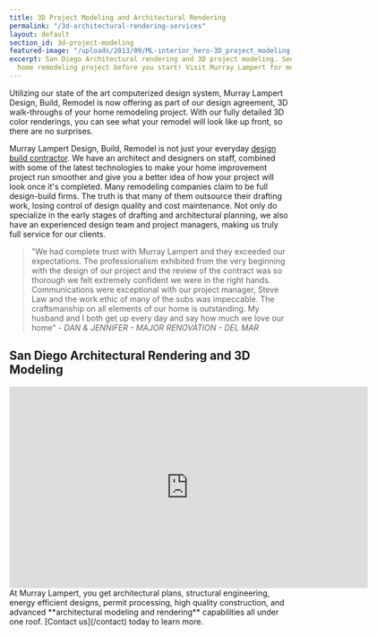 ```yaml
---
title: 3D Project Modeling and Architectural Rendering
permalink: "/3d-architectural-rendering-services"
layout: default
section_id: 3d-project-modeling
featured-image: "/uploads/2013/09/ML-interior_hero-3D_project_modeling.jpg"
excerpt: San Diego Architectural rendering and 3D project modeling. See your finished
  home remodeling project before you start! Visit Murray Lampert for more info.
---
```


Utilizing our state of the art computerized design system, Murray Lampert Design, Build, Remodel is now offering as part of our design agreement, 3D walk-throughs of your home remodeling project. With our fully detailed 3D color renderings, you can see what your remodel will look like up front, so there are no surprises.

Murray Lampert Design, Build, Remodel is not just your everyday [design build contractor](/san-diego-home-design-services). We have an architect and designers on staff, combined with some of the latest technologies to make your home improvement project run smoother and give you a better idea of how your project will look once it's completed. Many remodeling companies claim to be full design-build firms. The truth is that many of them outsource their drafting work, losing control of design quality and cost maintenance. Not only do specialize in the early stages of drafting and architectural planning, we also have an experienced design team and project managers, making us truly full service for our clients.

>"We had complete trust with Murray Lampert and they exceeded our expectations. The professionalism exhibited from the very beginning with the design of our project and the review of the contract was so thorough we felt extremely confident we were in the right hands. Communications were exceptional with our project manager, Steve Law and the work ethic of many of the subs was impeccable. The craftsmanship on all elements of our home is outstanding. My husband and I both get up every day and say how much we love our home" - _DAN &amp; JENNIFER - MAJOR RENOVATION - DEL MAR_

## San Diego Architectural Rendering and 3D Modeling

<div class="flex-video">
  <iframe src="https://www.youtube.com/embed/Ka-aHMtx9Zw?wmode=transparent" width="640" height="360" frameborder="0" allowfullscreen="allowfullscreen"></iframe>
</div>

<div class='two spacing'></div>
At Murray Lampert, you get architectural plans, structural engineering, energy efficient designs, permit processing, high quality construction, and advanced **architectural modeling and rendering** capabilities all under one roof. [Contact us](/contact) today to learn more.
